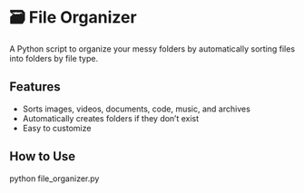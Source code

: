 # 🗃️ File Organizer

A Python script to organize your messy folders by automatically sorting files into folders by file type.

## Features

- Sorts images, videos, documents, code, music, and archives
- Automatically creates folders if they don’t exist
- Easy to customize

## How to Use

python file_organizer.py

